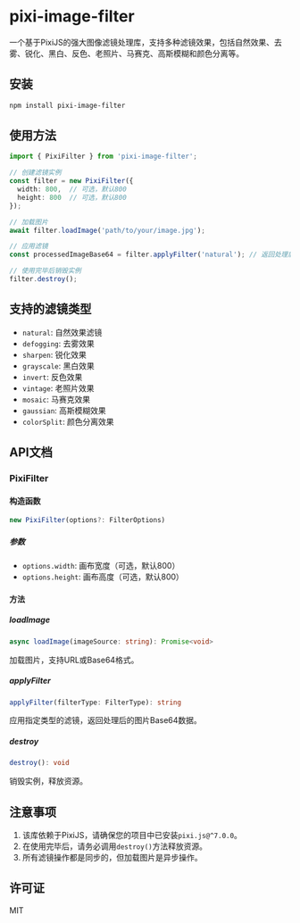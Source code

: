 # pixi-image-filter

一个基于PixiJS的强大图像滤镜处理库，支持多种滤镜效果，包括自然效果、去雾、锐化、黑白、反色、老照片、马赛克、高斯模糊和颜色分离等。

## 安装

```bash
npm install pixi-image-filter
```

## 使用方法

```typescript
import { PixiFilter } from 'pixi-image-filter';

// 创建滤镜实例
const filter = new PixiFilter({
  width: 800,  // 可选，默认800
  height: 800  // 可选，默认800
});

// 加载图片
await filter.loadImage('path/to/your/image.jpg');

// 应用滤镜
const processedImageBase64 = filter.applyFilter('natural'); // 返回处理后的图片Base64数据

// 使用完毕后销毁实例
filter.destroy();
```

## 支持的滤镜类型

- `natural`: 自然效果滤镜
- `defogging`: 去雾效果
- `sharpen`: 锐化效果
- `grayscale`: 黑白效果
- `invert`: 反色效果
- `vintage`: 老照片效果
- `mosaic`: 马赛克效果
- `gaussian`: 高斯模糊效果
- `colorSplit`: 颜色分离效果

## API文档

### PixiFilter

#### 构造函数

```typescript
new PixiFilter(options?: FilterOptions)
```

##### 参数

- `options.width`: 画布宽度（可选，默认800）
- `options.height`: 画布高度（可选，默认800）

#### 方法

##### loadImage

```typescript
async loadImage(imageSource: string): Promise<void>
```

加载图片，支持URL或Base64格式。

##### applyFilter

```typescript
applyFilter(filterType: FilterType): string
```

应用指定类型的滤镜，返回处理后的图片Base64数据。

##### destroy

```typescript
destroy(): void
```

销毁实例，释放资源。

## 注意事项

1. 该库依赖于PixiJS，请确保您的项目中已安装`pixi.js@^7.0.0`。
2. 在使用完毕后，请务必调用`destroy()`方法释放资源。
3. 所有滤镜操作都是同步的，但加载图片是异步操作。

## 许可证

MIT
